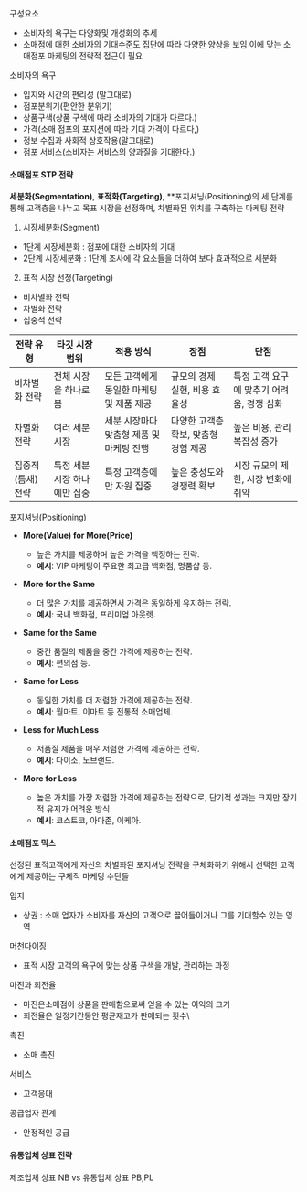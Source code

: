 
구성요소

- 소비자의 욕구는 다양화및 개성화의 추세
- 소매점에 대한 소비자의 기대수준도 집단에 따라 다양한 양상을 보임
이에 맞는 소매점포 마케팅의 전략적 접근이 필요

소비자의 욕구

- 입지와 시간의 편리성 (말그대로)
- 점포분위기(편안한 분위기)
- 상품구색(상품 구색에 따라 소비자의 기대가 다르다.)
- 가격(소매 점포의 포지션에 따라 기대 가격이 다르다,)
- 정보 수집과 사회적 상호작용(말그대로)
- 점포 서비스(소비자는 서비스의 양과질을 기대한다.)



#### 소매점포 STP 전략
**세분화(Segmentation)**, **표적화(Targeting)**, **포지셔닝(Positioning)의 세 단계를 통해 고객층을 나누고 목표 시장을 선정하며, 차별화된 위치를 구축하는 마케팅 전략

1. 시장세분화(Segment)

- 1단계 시장세분화 : 점포에 대한 소비자의 기대
- 2단계 시장세분화 : 1단계 조사에 각 요소들을 더하여 보다 효과적으로 세분화

2. 표적 시장 선정(Targeting)
- 비차별화 전략
- 차별화 전략
- 집중적 전략

|전략 유형|타깃 시장 범위|적용 방식|장점|단점|
|---|---|---|---|---|
|비차별화 전략|전체 시장을 하나로 봄|모든 고객에게 동일한 마케팅 및 제품 제공|규모의 경제 실현, 비용 효율성|특정 고객 요구에 맞추기 어려움, 경쟁 심화|
|차별화 전략|여러 세분 시장|세분 시장마다 맞춤형 제품 및 마케팅 진행|다양한 고객층 확보, 맞춤형 경험 제공|높은 비용, 관리 복잡성 증가|
|집중적(틈새) 전략|특정 세분 시장 하나에만 집중|특정 고객층에만 자원 집중|높은 충성도와 경쟁력 확보|시장 규모의 제한, 시장 변화에 취약|

포지셔닝(Positioning)
- **More(Value) for More(Price)**
    
    - 높은 가치를 제공하며 높은 가격을 책정하는 전략.
    - **예시**: VIP 마케팅이 주요한 최고급 백화점, 명품샵 등.
- **More for the Same**
    
    - 더 많은 가치를 제공하면서 가격은 동일하게 유지하는 전략.
    - **예시**: 국내 백화점, 프리미엄 아웃렛.
- **Same for the Same**
    
    - 중간 품질의 제품을 중간 가격에 제공하는 전략.
    - **예시**: 편의점 등.
- **Same for Less**
    
    - 동일한 가치를 더 저렴한 가격에 제공하는 전략.
    - **예시**: 월마트, 이마트 등 전통적 소매업체.
- **Less for Much Less**
    
    - 저품질 제품을 매우 저렴한 가격에 제공하는 전략.
    - **예시**: 다이소, 노브랜드.
- **More for Less**
    
    - 높은 가치를 가장 저렴한 가격에 제공하는 전략으로, 단기적 성과는 크지만 장기적 유지가 어려운 방식.
    - **예시**: 코스트코, 아마존, 이케아.

#### 소매점포 믹스

선정된 표적고객에게 자신의 차별화된 포지셔닝 전략을 구체화하기 위해서 선택한 고객에게 제공하는 구체적 마케팅 수단들

입지
- 상권 : 소매 업자가 소비자를 자신의 고객으로 끌어들이거나 그를 기대할수 있는 영역

머천다이징
- 표적 시장 고객의 욕구에 맞는 상품 구색을 개발, 관리하는 과정

마진과 회전율
- 마진은소매점이 상품을 판매함으로써 얻을 수 있는 이익의 크기
- 회전율은 일정기간동안 평균재고가 판매되는 횟수\

촉진
- 소매 촉진

서비스
- 고객응대

공급업자 관계
- 안정적인 공급

#### 유통업체 상표 전략
제조업체 상표 NB vs 유통업체 상표 PB,PL